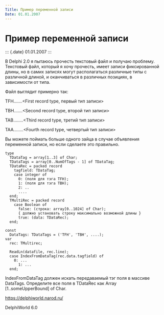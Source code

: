 ```yaml
---
Title: Пример переменной записи
Date: 01.01.2007
---
```



Пример переменной записи
========================

::: {.date}
01.01.2007
:::

В Delphi 2.0 я пытаюсь прочесть текстовый файл и получаю проблему.
Текстовый файл, который я хочу прочесть, имеет записи фиксированной
длины, но в самих записях могут располагаться различные типы с различной
длиной, и оканчиваться в различных позициях, в зависимости от типа.

Файл выглядит примерно так:

TFH.......\<First record type, первый тип записи\>

TBH.......\<Second record type, второй тип записи\>

TAB........\<Third record type, третий тип записи\>

TAA........\<Fourth record type, четвертый тип записи\>

Вы можете поймать больше одного зайца в случае объявления переменной
записи, но если сделаете это правильно.

    type
      TDataTag = array[1..3] of Char;
      TDataTags = array[0..NumOfTags - 1] of TDataTag;
      TDataRec = packed record
        tagfield: TDataTag;
        case integer of
          0: (поля для тэга TFH);
          1: (поля для тэга TBH);
          2: ..
          ....
      end;
      TMultiRec = packed record
        case Boolean of
          false: (строка: array[0..1024] of Char);
          { должно установать строку максимально возможной длины }
          true: (data: TDataRec);
      end;
     
    const
      DataTags: TDataTags = ('TFH', 'TBH', ....);
    var
      rec: TMultirec;
     
      ReadLn(datafile, rec.line);
      case IndexFromDataTag(rec.data.tagfield) of
        0: ...
          1: ...
      end;

IndexFromDataTag должен искать передаваемый тэг поля в массиве DataTags.
Определите все поля в TDataRec как Array [1..someUpperBound] of Char.

<https://delphiworld.narod.ru/>

DelphiWorld 6.0

 
